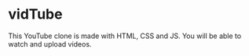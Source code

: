 # vidTube
This YouTube clone is made with HTML, CSS and JS. You will be able to watch and upload videos.
